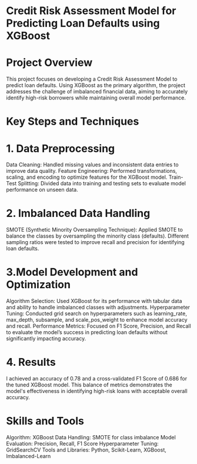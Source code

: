 # Credit Risk Assessment Model for Predicting Loan Defaults using XGBoost
# Project Overview
This project focuses on developing a Credit Risk Assessment Model to predict loan defaults. Using XGBoost as the primary algorithm, the project addresses the challenge of imbalanced financial data, aiming to accurately identify high-risk borrowers while maintaining overall model performance.

# Key Steps and Techniques
# 1. Data Preprocessing
Data Cleaning: Handled missing values and inconsistent data entries to improve data quality.
Feature Engineering: Performed transformations, scaling, and encoding to optimize features for the XGBoost model.
Train-Test Splitting: Divided data into training and testing sets to evaluate model performance on unseen data.

# 2. Imbalanced Data Handling
SMOTE (Synthetic Minority Oversampling Technique): Applied SMOTE to balance the classes by oversampling the minority class (defaults). Different sampling ratios were tested to improve recall and precision for identifying loan defaults.

# 3.Model Development and Optimization
Algorithm Selection: Used XGBoost for its performance with tabular data and ability to handle imbalanced classes with adjustments.
Hyperparameter Tuning: Conducted grid search on hyperparameters such as learning_rate, max_depth, subsample, and scale_pos_weight to enhance model accuracy and recall.
Performance Metrics: Focused on F1 Score, Precision, and Recall to evaluate the model’s success in predicting loan defaults without significantly impacting accuracy.

# 4. Results
I achieved an accuracy of 0.78 and a cross-validated F1 Score of 0.686 for the tuned XGBoost model. This balance of metrics demonstrates the model's effectiveness in identifying high-risk loans with acceptable overall accuracy.

# Skills and Tools
Algorithm: XGBoost
Data Handling: SMOTE for class imbalance
Model Evaluation: Precision, Recall, F1 Score
Hyperparameter Tuning: GridSearchCV
Tools and Libraries: Python, Scikit-Learn, XGBoost, Imbalanced-Learn
